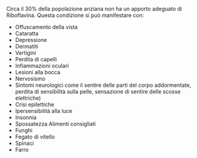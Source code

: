 Circa il 30% della popolazione anziana non ha un apporto adeguato di Riboflavina.
Questa condizione si può manifestare con:
-	Offuscamento della vista
-	Cataratta
-	Depressione
-	Dermatiti
-	Vertigini
-	Perdita di capelli
-	Infiammazioni oculari
-	Lesioni alla bocca
-	Nervosismo
-	Sintomi neurologici come il sentire delle parti del corpo addormentate, perdita di sensibilità sulla pelle, sensazione di sentire delle scosse elettriche)
-	Crisi epilettiche
-	Ipersensibilità alla luce
-	Insonnia
-	Spossatezza
Alimenti consigliati
-	Funghi
-	Fegato di vitello
-	Spinaci
-	Farro